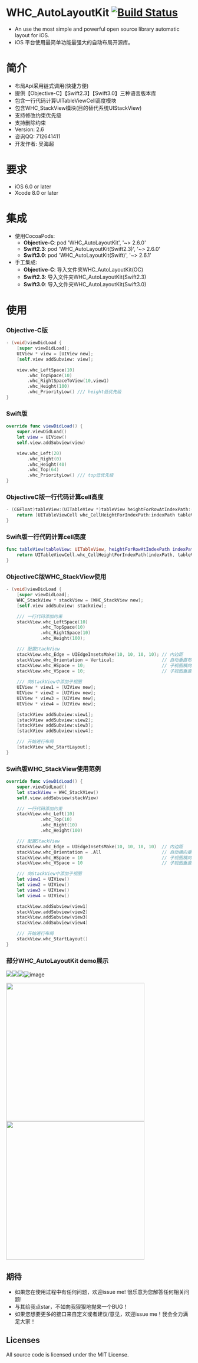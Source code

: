 WHC_AutoLayoutKit
[![Build Status](https://travis-ci.org/[netyouli]/[WHC_AutoLayoutKit].png)](https://travis-ci.org/[netyouli]/[WHC_AutoLayoutKit])
==============
-  An use the most simple and powerful open source library automatic layout for iOS.
-  iOS 平台使用最简单功能最强大的自动布局开源库。

简介
==============
-  布局Api采用链式调用(快捷方便)
-  提供【Objective-C】【Swift2.3】【Swift3.0】三种语言版本库
-  包含一行代码计算UITableViewCell高度模块
-  包含WHC_StackView模块(目的替代系统UIStackView)
-  支持修改约束优先级
-  支持删除约束
-  Version: 2.6
-  咨询QQ: 712641411
-  开发作者: 吴海超

要求
==============
* iOS 6.0 or later
* Xcode 8.0 or later

集成
==============
* 使用CocoaPods:
  -  **Objective-C**: pod 'WHC_AutoLayoutKit', '~> 2.6.0'
  -  **Swift2.3**: pod 'WHC_AutoLayoutKit\(Swift2.3\)', '~> 2.6.0'
  -  **Swift3.0**: pod 'WHC_AutoLayoutKit\(Swift\)', '~> 2.6.1'
* 手工集成:
  -  **Objective-C**: 导入文件夹WHC_AutoLayoutKit(OC)
  -  **Swift2.3**: 导入文件夹WHC_AutoLayoutKit(Swift2.3)
  -  **Swift3.0**: 导入文件夹WHC_AutoLayoutKit(Swift3.0)

使用
==============
### Objective-C版
```objective-c
- (void)viewDidLoad {
    [super viewDidLoad];
    UIView * view = [UIView new];
    [self.view addSubview: view];

    view.whc_LeftSpace(10)
        .whc_TopSpace(10)
        .whc_RightSpaceToView(10,view1)
        .whc_Height(100)
        .whc_PriorityLow() /// height低优先级
}
```

### Swift版
```swift
override func viewDidLoad() {
    super.viewDidLoad()
    let view = UIView()
    self.view.addSubview(view)

    view.whc_Left(20)
        .whc_Right(0)
        .whc_Height(40)
        .whc_Top(64)
        .whc_PriorityLow() /// top低优先级
}
```
### ObjectiveC版一行代码计算cell高度
```objective-c
- (CGFloat)tableView:(UITableView *)tableView heightForRowAtIndexPath:(NSIndexPath *)indexPath {
    return [UITableViewCell whc_CellHeightForIndexPath:indexPath tableView:tableView];
}
```

### Swift版一行代码计算cell高度
```swift
func tableView(tableView: UITableView, heightForRowAtIndexPath indexPath: NSIndexPath) -> CGFloat {
    return UITableViewCell.whc_CellHeightForIndexPath(indexPath, tableView: tableView)
}
```

### ObjectiveC版WHC_StackView使用
```objective-c
- (void)viewDidLoad {
    [super viewDidLoad];
    WHC_StackView * stackView = [WHC_StackView new];
    [self.view addSubview: stackView];

    /// 一行代码添加约束
    stackView.whc_LeftSpace(10)
             .whc_TopSpace(10)
             .whc_RightSpace(10)
             .whc_Height(100);

    /// 配置StackView
    stackView.whc_Edge = UIEdgeInsetsMake(10, 10, 10, 10); // 内边距
    stackView.whc_Orientation = Vertical;                  // 自动垂直布局
    stackView.whc_HSpace = 10;                             // 子视图横向间隙
    stackView.whc_VSpace = 10;                             // 子视图垂直间隙
    
    /// 向StackView中添加子视图
    UIView * view1 = [UIView new];
    UIView * view2 = [UIView new];
    UIView * view3 = [UIView new];
    UIView * view4 = [UIView new];

    [stackView addSubview:view1];
    [stackView addSubview:view2];
    [stackView addSubview:view3];
    [stackView addSubview:view4];

    /// 开始进行布局
    [stackView whc_StartLayout];
}
```

### Swift版WHC_StackView使用范例

```swift
override func viewDidLoad() {
    super.viewDidLoad()
    let stackView = WHC_StackView()
    self.view.addSubview(stackView)

    /// 一行代码添加约束
    stackView.whc_Left(10)
             .whc_Top(10)
             .whc_Right(10)
             .whc_Height(100)

    /// 配置StackView
    stackView.whc_Edge = UIEdgeInsetsMake(10, 10, 10, 10)  // 内边距
    stackView.whc_Orientation = .All                       // 自动横向垂直布局
    stackView.whc_HSpace = 10                              // 子视图横向间隙
    stackView.whc_VSpace = 10                              // 子视图垂直间隙

    /// 向StackView中添加子视图
    let view1 = UIView()
    let view2 = UIView()
    let view3 = UIView()
    let view4 = UIView()

    stackView.addSubview(view1)
    stackView.addSubview(view2)
    stackView.addSubview(view3)
    stackView.addSubview(view4)

    /// 开始进行布局
    stackView.whc_StartLayout()
}
```

### 部分WHC_AutoLayoutKit demo展示

![](https://github.com/netyouli/WHC_AutoLayoutKit/blob/master/Gif/f.gif)![](https://github.com/netyouli/WHC_AutoLayoutKit/blob/master/Gif/a.gif)![](https://github.com/netyouli/WHC_AutoLayoutKit/blob/master/Gif/swiftb.gif)![image](https://github.com/netyouli/WHC_AutoLayoutKit/blob/master/Gif/d.png)

<img src = "https://github.com/netyouli/WHC_AutoLayoutKit/blob/master/Gif/c.png" width = "375"><img src = "https://github.com/netyouli/WHC_AutoLayoutKit/blob/master/Gif/g.png" width = "375">

## <a id="期待"></a>期待

- 如果您在使用过程中有任何问题，欢迎issue me! 很乐意为您解答任何相关问题!
- 与其给我点star，不如向我狠狠地抛来一个BUG！
- 如果您想要更多的接口来自定义或者建议/意见，欢迎issue me！我会全力满足大家！

## Licenses
All source code is licensed under the MIT License.

